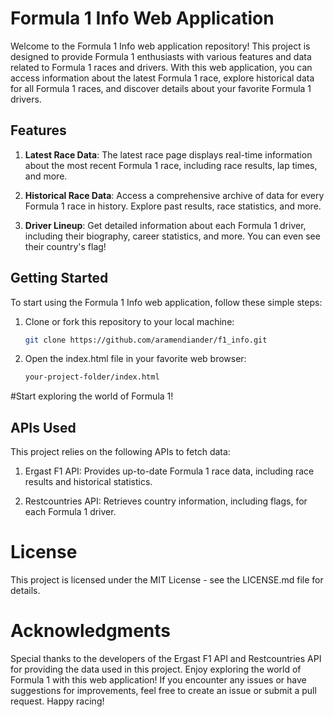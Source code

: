# Formula 1 Info Web Application

Welcome to the Formula 1 Info web application repository! This project is designed to provide Formula 1 enthusiasts with various features and data related to Formula 1 races and drivers. With this web application, you can access information about the latest Formula 1 race, explore historical data for all Formula 1 races, and discover details about your favorite Formula 1 drivers.

## Features

1. **Latest Race Data**: The latest race page displays real-time information about the most recent Formula 1 race, including race results, lap times, and more.

2. **Historical Race Data**: Access a comprehensive archive of data for every Formula 1 race in history. Explore past results, race statistics, and more.

3. **Driver Lineup**: Get detailed information about each Formula 1 driver, including their biography, career statistics, and more. You can even see their country's flag!

## Getting Started

To start using the Formula 1 Info web application, follow these simple steps:

1. Clone or fork this repository to your local machine:
   ```bash
   git clone https://github.com/aramendiander/f1_info.git

2. Open the index.html file in your favorite web browser:
   ```bash
   your-project-folder/index.html

#Start exploring the world of Formula 1!

## APIs Used
This project relies on the following APIs to fetch data:

1. Ergast F1 API: Provides up-to-date Formula 1 race data, including race results and historical statistics.

2. Restcountries API: Retrieves country information, including flags, for each Formula 1 driver.

# License
This project is licensed under the MIT License - see the LICENSE.md file for details.

# Acknowledgments
Special thanks to the developers of the Ergast F1 API and Restcountries API for providing the data used in this project.
Enjoy exploring the world of Formula 1 with this web application! If you encounter any issues or have suggestions for improvements, feel free to create an issue or submit a pull request. Happy racing!

